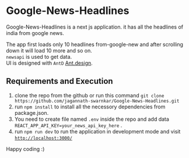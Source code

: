 # Google-News-Headlines
Google-News-Headlines is a next js application. it has all the headlines of india from google news. <br/>

The app first loads only 10 headlines from-google-new and after scrolling down it will load 10 more and so on. <br/>
`newsapi` is used to get data. <br/>
UI is designed with `AntD` <a href="https://ant.design/" >Ant.design</a>.


## Requirements and Execution
1. clone the repo from the github or run this command `git clone https://github.com/jagannath-swarnkar/Google-News-Headlines.git` <br/>
2. run `npm install` to install all the necessory dependencies from package.json. <br/>
3. You need to create file named ` .env ` inside the repo and add data `REACT_APP_API_KEY=your_news_api_key_here` .<br/>
4. run `npm run dev` to run the application in development mode and visit <a href="http://localhost:3000">`http://localhost:3000/`</a>  <br/>

Happy coding :)
